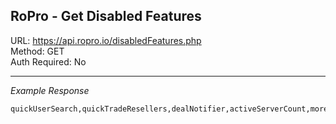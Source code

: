 ## RoPro - Get Disabled Features

URL: https://api.ropro.io/disabledFeatures.php \
Method: GET \
Auth Required: No

---

_Example Response_

```
quickUserSearch,quickTradeResellers,dealNotifier,activeServerCount,moreGameFilters,gameLikeRatioFilter,roproEggCollection,roproVoiceServers,premiumVoiceServers,featuredToys,genreFilters,quickEquipItem,tradeOffersSection,tradeOffersPage,comments,cloudPlay,cloudPlayActive
```
